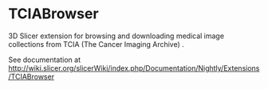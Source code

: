 TCIABrowser
===========

3D Slicer extension for browsing and downloading medical image collections from TCIA (The Cancer Imaging Archive)   .

See documentation at http://wiki.slicer.org/slicerWiki/index.php/Documentation/Nightly/Extensions/TCIABrowser
